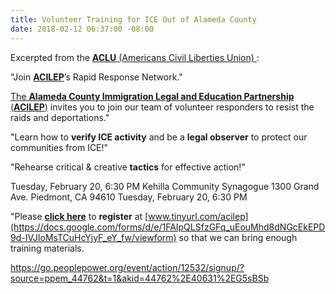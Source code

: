 ```yaml
---
title: Volunteer Training for ICE Out of Alameda County
date: 2018-02-12 06:37:00 -08:00
---
```


Excerpted from the [**ACLU** (Americans Civil Liberties Union) ](https://www.aclu.org/) :

"Join [**ACILEP**](https://centrolegal.org/alameda-county-immigration-legal-education-partnerships-response-ice-activity-oakland/)’s Rapid Response Network." 

[The **Alameda County Immigration Legal and Education Partnership** (**ACILEP**)](https://centrolegal.org/alameda-county-immigration-legal-education-partnerships-response-ice-activity-oakland/) invites you to join our team of volunteer responders to resist the raids and deportations."

"Learn how to **verify ICE activity** and be a **legal observer** to protect our communities from ICE!"

"Rehearse critical & creative **tactics** for effective action!"

Tuesday, 
February 20, 6:30 PM
Kehilla Community Synagogue
1300 Grand Ave.
Piedmont, CA 94610
Tuesday, February 20, 6:30 PM

"Please [**click here**](https://docs.google.com/forms/d/e/1FAIpQLSfzGFq_uEouMhd8dNGcEkEPD9d-IVJIoMsTCuHcYjyF_eY_fw/viewform) to **register** at [www.tinyurl.com/acilep](https://docs.google.com/forms/d/e/1FAIpQLSfzGFq_uEouMhd8dNGcEkEPD9d-IVJIoMsTCuHcYjyF_eY_fw/viewform) so that we can bring enough training materials.

https://go.peoplepower.org/event/action/12532/signup/?source=ppem_44762&t=1&akid=44762%2E40631%2EG5sBSb
